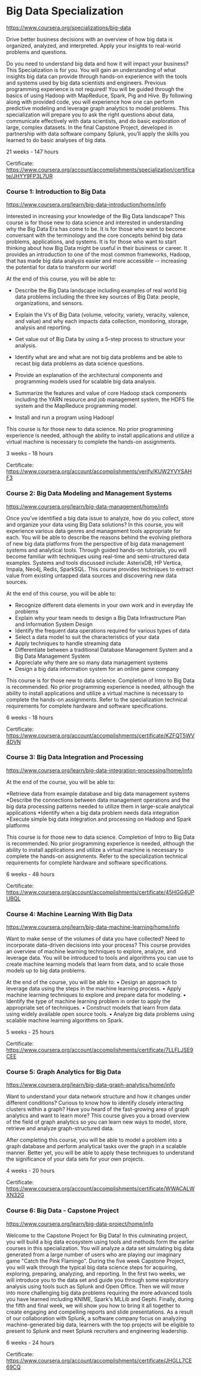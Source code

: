# Big Data Specialization

https://www.coursera.org/specializations/big-data


Drive better business decisions with an overview of how big data is organized, analyzed, and interpreted. Apply your insights to real-world problems and questions.

Do you need to understand big data and how it will impact your business? This Specialization is for you. You will gain an understanding of what insights big data can provide through hands-on experience with the tools and systems used by big data scientists and engineers. Previous programming experience is not required! You will be guided through the basics of using Hadoop with MapReduce, Spark, Pig and Hive. By following along with provided code, you will experience how one can perform predictive modeling and leverage graph analytics to model problems. This specialization will prepare you to ask the right questions about data, communicate effectively with data scientists, and do basic exploration of large, complex datasets. In the final Capstone Project, developed in partnership with data software company Splunk, you’ll apply the skills you learned to do basic analyses of big data.

21 weeks - 147 hours

Certificate: https://www.coursera.org/account/accomplishments/specialization/certificate/JHYY9FP3L7UR




### Course 1: Introduction to Big Data

https://www.coursera.org/learn/big-data-introduction/home/info

Interested in increasing your knowledge of the Big Data landscape?  This course is for those new to data science and interested in understanding why the Big Data Era has come to be.  It is for those who want to become conversant with the terminology and the core concepts behind big data problems, applications, and systems.  It is for those who want to start thinking about how Big Data might be useful in their business or career.  It provides an introduction to one of the most common frameworks, Hadoop, that has made big data analysis easier and more accessible -- increasing the potential for data to transform our world!

At the end of this course, you will be able to:

* Describe the Big Data landscape including examples of real world big data problems including the three key sources of Big Data: people, organizations, and sensors. 

* Explain the V’s of Big Data (volume, velocity, variety, veracity, valence, and value) and why each impacts data collection, monitoring, storage, analysis and reporting.

* Get value out of Big Data by using a 5-step process to structure your analysis. 

* Identify what are and what are not big data problems and be able to recast big data problems as data science questions.

* Provide an explanation of the architectural components and programming models used for scalable big data analysis.

* Summarize the features and value of core Hadoop stack components including the YARN resource and job management system, the HDFS file system and the MapReduce programming model.

* Install and run a program using Hadoop!

This course is for those new to data science.  No prior programming experience is needed, although the ability to install applications and utilize a virtual machine is necessary to complete the hands-on assignments.  


3 weeks - 18 hours

Certificate: https://www.coursera.org/account/accomplishments/verify/KUW2YVYSAHF3




### Course 2: Big Data Modeling and Management Systems

https://www.coursera.org/learn/big-data-management/home/info

Once you’ve identified a big data issue to analyze, how do you collect, store and organize your data using Big Data solutions?  In this course, you will experience various data genres and management tools appropriate for each.  You will be able to describe the reasons behind the evolving plethora of new big data platforms from the perspective of big data management systems and analytical tools.  Through guided hands-on tutorials, you will become familiar with techniques using real-time and semi-structured data examples.  Systems and tools discussed include: AsterixDB, HP Vertica, Impala, Neo4j, Redis, SparkSQL. This course provides techniques to extract value from existing untapped data sources and discovering new data sources.

At the end of this course, you will be able to:
 * Recognize different data elements in your own work and in everyday life problems
 * Explain why your team needs to design a Big Data Infrastructure Plan and Information System Design
 * Identify the frequent data operations required for various types of data
 * Select a data model to suit the characteristics of your data 
 * Apply techniques to handle streaming data
 * Differentiate between a traditional Database Management System and a Big Data Management System
 * Appreciate why there are so many data management systems
 * Design a big data information system for an online game company

This course is for those new to data science.  Completion of Intro to Big Data is recommended.  No prior programming experience is needed, although the ability to install applications and utilize a virtual machine is necessary to complete the hands-on assignments.  Refer to the specialization technical requirements for complete hardware and software specifications.


6 weeks - 18 hours

Certificate: https://www.coursera.org/account/accomplishments/certificate/KZFQT5WV4DVN




### Course 3: Big Data Integration and Processing

https://www.coursera.org/learn/big-data-integration-processing/home/info

At the end of the course, you will be able to:

*Retrieve data from example database and big data management systems 
*Describe the connections between data management operations and the big data processing patterns needed to utilize them in large-scale analytical applications
*Identify when a big data problem needs data integration
*Execute simple big data integration and processing on Hadoop and Spark platforms

This course is for those new to data science.  Completion of Intro to Big Data is recommended.  No prior programming experience is needed, although the ability to install applications and utilize a virtual machine is necessary to complete the hands-on assignments.  Refer to the specialization technical requirements for complete hardware and software specifications.

6 weeks - 48 hours

Certificate: https://www.coursera.org/account/accomplishments/certificate/45HGG4UPUBQL




### Course 4: Machine Learning With Big Data

https://www.coursera.org/learn/big-data-machine-learning/home/info

Want to make sense of the volumes of data you have collected?  Need to incorporate data-driven decisions into your process?  This course provides an overview of machine learning techniques to explore, analyze, and leverage data.  You will be introduced to tools and algorithms you can use to create machine learning models that learn from data, and to scale those models up to big data problems.

At the end of the course, you will be able to:
•	Design an approach to leverage data using the steps in the machine learning process.
•	Apply machine learning techniques to explore and prepare data for modeling.
•	Identify the type of machine learning problem in order to apply the appropriate set of techniques.
•	Construct models that learn from data using widely available open source tools.
•	Analyze big data problems using scalable machine learning algorithms on Spark.

5 weeks - 25 hours

Certificate: https://www.coursera.org/account/accomplishments/certificate/7LLFLJSE9CEE




### Course 5: Graph Analytics for Big Data

https://www.coursera.org/learn/big-data-graph-analytics/home/info

Want to understand your data network structure and how it changes under different conditions? Curious to know how to identify closely interacting clusters within a graph? Have you heard of the fast-growing area of graph analytics and want to learn more? This course gives you a broad overview of the field of graph analytics so you can learn new ways to model, store, retrieve and analyze graph-structured data.

After completing this course, you will be able to model a problem into a graph database and perform analytical tasks over the graph in a scalable manner.  Better yet, you will be able to apply these techniques to understand the significance of your data sets for your own projects.

4 weeks - 20 hours

Certificate: https://www.coursera.org/account/accomplishments/certificate/WWACALWXN32G




### Course 6: Big Data - Capstone Project

https://www.coursera.org/learn/big-data-project/home/info

Welcome to the Capstone Project for Big Data! In this culminating project, you will build a big data ecosystem using tools and methods form the earlier courses in this specialization. You will analyze a data set simulating big data generated from a large number of users who are playing our imaginary game "Catch the Pink Flamingo". During the five week Capstone Project, you will walk through the typical big data science steps for acquiring, exploring, preparing, analyzing, and reporting. In the first two weeks, we will introduce you to the data set and guide you through some exploratory analysis using tools such as Splunk and Open Office. Then we will move into more challenging big data problems requiring the more advanced tools you have learned including KNIME, Spark's MLLib and Gephi. Finally, during the fifth and final week, we will show you how to bring it all together to create engaging and compelling reports and slide presentations. As a result of our collaboration with Splunk, a software company focus on analyzing machine-generated big data, learners with the top projects will be eligible to present to Splunk and meet Splunk recruiters and engineering leadership.

6 weeks - 24 hours

Certificate: https://www.coursera.org/account/accomplishments/certificate/JHGLL7CE69CQ